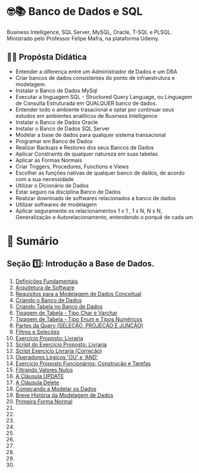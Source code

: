 # 🤓📚 Banco de Dados e SQL

Business Intelligence, SQL Server, MySQL, Oracle, T-SQL e PLSQL. Ministrado pelo Professor Felipe Mafra, na plataforma Udemy.

## 👩‍🏫 Propósta Didática

- Entender a diferença entre um Administrador de Dados e um DBA
- Criar bancos de dados consistentes do ponto de infraestrutura e modelagem.
- Instalar o Banco de Dados MySql
- Executar a linguagem SQL - Structured Query Language, ou Linguagem de Consulta Estruturada em QUALQUER banco de dados.
- Entender todo o ambiente trasacional e optar por continuar seus estudos em ambientes analíticos de Business Intelligence
- Instalar o Banco de Dados Oracle
- Instalar o Banco de Dados SQL Server
- Modelar a base de dados para qualquer sistema transacional
- Programar em Banco de Dados
- Realizar Backups e Restores dos seus Bancos de Dados
- Aplicar Constraints de qualquer natureza em suas tabelas
- Aplicar as Formas Normais
- Criar Triggers, Procedures, Functions e Views
- Escolher as funções nativas de qualquer banco de dados, de acordo com a sua necessidade
- Utilizar o Dicionário de Dados
- Estar seguro na disciplina Banco de Dados
- Realizar downloads de softwares relacionados a banco de dados
- Utilizar softwares de modelagem
- Aplicar seguramente os relacionamentos 1 x 1 , 1 x N, N x N, Generalização e Autorelacionamento, entendendo o porquê de cada um

# 📄 Sumário

## Seção 1️⃣: Introdução a Base de Dados.
1. [Definições Fundamentais](https://github.com/vinicius-maznar/Banco_de_Dados-e-SQL/blob/main/01-Definicoes_Fundamentais.md)
2. [Arquitetura de Software](https://github.com/vinicius-maznar/Banco_de_Dados-e-SQL/blob/main/02%20-%20Arquitetura%20de%20Software%20.md)
3. [Requisitos para a Modelagem de Dados Conceitual](https://github.com/vinicius-maznar/SQL-e-Banco-de-Dados/blob/main/03%20-%20Requisitos%20para%20Modelagem%20de%20Dados%20Conceitual.md)
4. [Criando o Banco de Dados](https://github.com/vinicius-maznar/SQL-e-Banco-de-Dados/blob/main/04%20-%20Criando%20o%20Banco%20de%20Dados.md)
5. [Criando Tabela no Banco de Dados](https://github.com/vinicius-maznar/SQL-e-Banco-de-Dados/blob/main/05%20-%20Criando%20Tabela%20no%20Banco%20de%20Dados.md)
6. [Tipagem de Tabela - Tipo Char e Varchar](https://github.com/vinicius-maznar/SQL-e-Banco-de-Dados/blob/main/06%20-%20Tipagem%20de%20Tabela%20-%20Tipo%20CHAR%20e%20VARCHAR.md)
7. [Tipagem de Tabela - Tipo Enum e Tipos Numéricos](https://github.com/vinicius-maznar/SQL-e-Banco-de-Dados/blob/main/07%20-%20Tipagem%20de%20Banco%20de%20Dados%20-%20Tipo%20ENUM%20e%20Tipos%20Num%C3%A9ricos.md)
8. [Partes da Query (SELEÇÃO, PROJEÇÃO E JUNÇÃO)](https://github.com/vinicius-maznar/SQL-e-Banco-de-Dados/blob/main/08%20-%20Partes%20da%20Query%20(SELE%C3%87%C3%83O%2C%20PROJE%C3%87%C3%83O%20E%20JUN%C3%87%C3%83O).md)
9. [Filtros e Seleções](https://github.com/vinicius-maznar/SQL-e-Banco-de-Dados/blob/main/09%20-%20FIltros%20e%20Sele%C3%A7%C3%B5es.md)
10. [Exercício Proposto: Livraria](https://github.com/vinicius-maznar/SQL-e-Banco-de-Dados/blob/main/10%20-%20Exerc%C3%ADcio%20Proposto%20Livraria.md)
11. [Script do Exercício Proposto: Livraria](https://github.com/vinicius-maznar/SQL-e-Banco-de-Dados/blob/main/11%20-%20Script%20do%20Exerc%C3%ADcio%20Proposto:%20Livraria.sql)
12. [Script Exercício Livraria (Correção)](https://github.com/vinicius-maznar/SQL-e-Banco-de-Dados/blob/main/12%20-%20Script%20Exerc%C3%ADcio%20Livraria%20(Corre%C3%A7%C3%A3o).sql)
13. [Operadores Lógicos 'OU' e 'AND'](https://github.com/vinicius-maznar/SQL-e-Banco-de-Dados/blob/main/13%20-%20Operadores%20L%C3%B3gicos.md)
14. [Exercício Proposto Funcionários; Construção e Tarefas](https://github.com/vinicius-maznar/SQL-e-Banco-de-Dados/blob/main/14%20-%20Exerc%C3%ADcio%20Proposto%20Funcionarios%3A%20Constru%C3%A7%C3%A3o%20e%20Terafas.sql)
15. [Filtrando Valores Nulos](https://github.com/vinicius-maznar/SQL-e-Banco-de-Dados/blob/main/15%20-%20Filtrando%20Valores%20Nulos.md)
16. [A Cláusula UPDATE](https://github.com/vinicius-maznar/SQL-e-Banco-de-Dados/blob/main/16%20-%20A%20Cl%C3%A1usula%20UPDATE.md)
17. [A Cláusula Delete](https://github.com/vinicius-maznar/SQL-e-Banco-de-Dados/blob/main/17%20-%20A%20Cl%C3%A1usula%20DELETE.md)
18. [Começando a Modelar os Dados](https://github.com/vinicius-maznar/SQL-e-Banco-de-Dados/blob/main/18%20-%20Come%C3%A7ando%20a%20Modelar%20os%20Dados.md)
19. [Breve História da Modelagem de Dados](https://github.com/vinicius-maznar/SQL-e-Banco-de-Dados/blob/main/19%20-%20Hist%C3%B3ria%20da%20Modelagem%20de%20Dados.md)
20. [Primeira Forma Normal](https://github.com/vinicius-maznar/SQL-e-Banco-de-Dados/blob/main/20%20-%20Primeira%20Forma%20Normal%20(1FN).md)
21. []()
22. []()
23. []()
24. []()
25. []()
26. []()
27. []()
28. []()
29. []()
30. 

